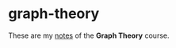 # graph-theory

These are my [notes](<https://raw.githubusercontent.com/aflaag-notes/graph-theory/main/src/Graph Theory.pdf>) of the **Graph Theory** course.

